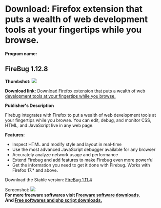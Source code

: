 # Download: Firefox extension that puts a wealth of web development tools at your fingertips while you browse.

**Program name:**

## FireBug 1.12.8

  
**Thumbshot:** ![](http://www.freewarefiles.com/screenshot/firebug_md.jpg)   
  
**Download link:** [Download Firefox extension that puts a wealth of web development tools at your fingertips while you browse.](http://freesoftwares.boysofts.com/FireBug_program_65319.html)  
  


**Publisher's Description**  
  


Firebug integrates with Firefox to put a wealth of web development tools at your fingertips while you browse. You can edit, debug, and monitor CSS, HTML, and JavaScript live in any web page. 

**Features:**

  * Inspect HTML and modify style and layout in real-time 
  * Use the most advanced JavaScript debugger available for any browser 
  * Accurately analyze network usage and performance 
  * Extend Firebug and add features to make Firebug even more powerful 
  * Get the information you need to get it done with Firebug. 
Works with Firefox 17.* and above. 

Download the Stable version: [FireBug 1.11.4](https://getfirebug.com/releases/firebug/1.12/firebug-1.12.0.xpi)

  
  
Screenshot: ![](http://www.freewarefiles.com/screenshot/firebug.jpg)   
**For more freeware softwares visit [Freeware software downloads.](http://freesoftwares.boysofts.com/)**   
**And [Free softwares and php script downloads.](http://www.boysofts.com/)**
